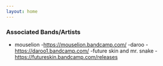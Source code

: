 ```yaml
---
layout: home
---
```


### Associated Bands/Artists
- mouselion
-https://mouselion.bandcamp.com/
-daroo
-https://daroo1.bandcamp.com/
-future skin and mr. snake
-https://futureskin.bandcamp.com/releases
